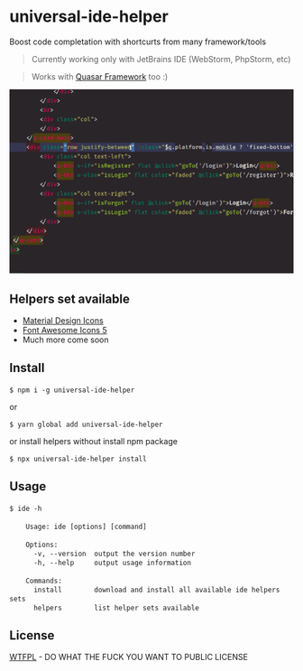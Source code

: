 # universal-ide-helper

Boost code completation with shortcurts from many framework/tools
> Currently working only with JetBrains IDE (WebStorm, PhpStorm, etc)

> Works with [Quasar Framework](http://quasar-framework.org) too :)

![](demo.gif)

## Helpers set available

- [Material Design Icons](https://fontawesome.com)
- [Font Awesome Icons 5](https://materialdesignicons.com)
- Much more come soon


## Install

```
$ npm i -g universal-ide-helper
```
or
```
$ yarn global add universal-ide-helper
```
or install helpers without install npm package

```
$ npx universal-ide-helper install
```

## Usage

```
$ ide -h

    Usage: ide [options] [command]
    
    Options:
      -v, --version  output the version number
      -h, --help     output usage information
    
    Commands:
      install        download and install all available ide helpers sets
      helpers        list helper sets available
```

## License

[WTFPL](http://www.wtfpl.net) - DO WHAT THE FUCK YOU WANT TO PUBLIC LICENSE